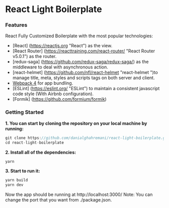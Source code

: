 # React Light Boilerplate

### Features
React Fully Customized Boilerplate with the most popular technologies:
- [React] (https://reactjs.org "React") as the view.
- [React Router] (https://reacttraining.com/react-router/ "React Router v5.0.1") as the router.
- [redux-saga] (https://github.com/redux-saga/redux-saga/) as the middleware to deal with asynchronous action.
- [react-helmet] (https://github.com/nfl/react-helmet "react-helmet ")to manage title, meta, styles and scripts tags on both server and client.
- [Webpack 4](https://webpack.js.org/ "Webpack 4") for app bundling.
- [ESLint] (https://eslint.org/ "ESLint") to maintain a consistent javascript code style (With Airbnb configuration).
- [Formik] (https://github.com/formium/formik) 

### Getting Started
**1. You can start by cloning the repository on your local machine by running:**
```javascript
git clone https://github.com/danialghahremani/react-light-boilerplate.git
cd react-light-boilerplate
```

**2. Install all of the dependencies:**
```javascript
yarn 
```

**3. Start to run it:**
```javascript
yarn build 
yarn dev
```

Now the app should be running at http://localhost:3000/
Note: You can change the port that you want from ./package.json.
